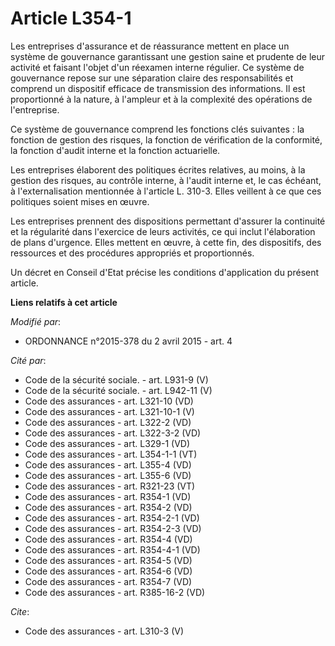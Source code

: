 # Article L354-1

Les entreprises d'assurance et de réassurance mettent en place un système de gouvernance garantissant une gestion saine et
prudente de leur activité et faisant l'objet d'un réexamen interne régulier. Ce système de gouvernance repose sur une
séparation claire des responsabilités et comprend un dispositif efficace de transmission des informations. Il est
proportionné à la nature, à l'ampleur et à la complexité des opérations de l'entreprise. 

Ce système de gouvernance comprend les fonctions clés suivantes : la fonction de gestion des risques, la fonction de
vérification de la conformité, la fonction d'audit interne et la fonction actuarielle. 

Les entreprises élaborent des politiques écrites relatives, au moins, à la gestion des risques, au contrôle interne, à
l'audit interne et, le cas échéant, à l'externalisation mentionnée à l'article L. 310-3. Elles veillent à ce que ces
politiques soient mises en œuvre. 

Les entreprises prennent des dispositions permettant d'assurer la continuité et la régularité dans l'exercice de leurs
activités, ce qui inclut l'élaboration de plans d'urgence. Elles mettent en œuvre, à cette fin, des dispositifs, des
ressources et des procédures appropriés et proportionnés. 

Un décret en Conseil d'Etat précise les conditions d'application du présent article.

**Liens relatifs à cet article**

_Modifié par_:

  - ORDONNANCE n°2015-378 du 2 avril 2015 - art. 4

_Cité par_:

  - Code de la sécurité sociale. - art. L931-9 (V)
  - Code de la sécurité sociale. - art. L942-11 (V)
  - Code des assurances - art. L321-10 (VD)
  - Code des assurances - art. L321-10-1 (V)
  - Code des assurances - art. L322-2 (VD)
  - Code des assurances - art. L322-3-2 (VD)
  - Code des assurances - art. L329-1 (VD)
  - Code des assurances - art. L354-1-1 (VT)
  - Code des assurances - art. L355-4 (VD)
  - Code des assurances - art. L355-6 (VD)
  - Code des assurances - art. R321-23 (VT)
  - Code des assurances - art. R354-1 (VD)
  - Code des assurances - art. R354-2 (VD)
  - Code des assurances - art. R354-2-1 (VD)
  - Code des assurances - art. R354-2-3 (VD)
  - Code des assurances - art. R354-4 (VD)
  - Code des assurances - art. R354-4-1 (VD)
  - Code des assurances - art. R354-5 (VD)
  - Code des assurances - art. R354-6 (VD)
  - Code des assurances - art. R354-7 (VD)
  - Code des assurances - art. R385-16-2 (VD)

_Cite_:

  - Code des assurances - art. L310-3 (V)

